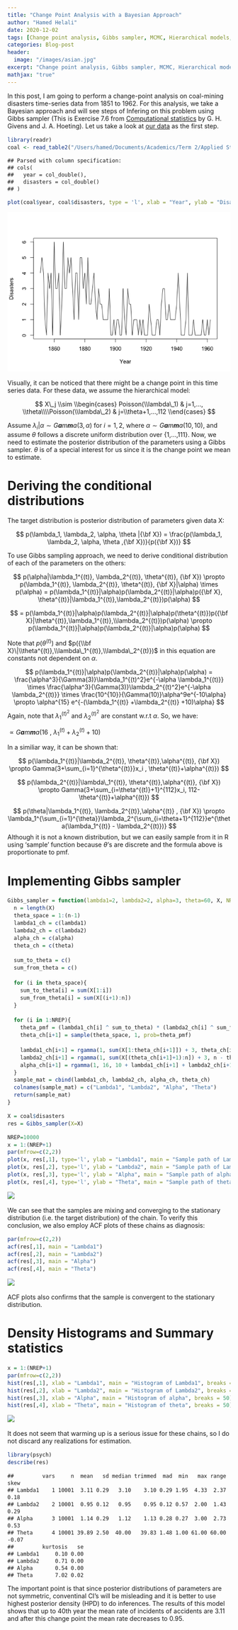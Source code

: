 ```yaml
---
title: "Change Point Analysis with a Bayesian Approach"
author: "Hamed Helali"
date: 2020-12-02
tags: [Change point analysis, Gibbs sampler, MCMC, Hierarchical models, Bayesian statistics, R]
categories: Blog-post
header:
  image: "/images/asian.jpg"
excerpt: "Change point analysis, Gibbs sampler, MCMC, Hierarchical models, Bayesian statistics, R"
mathjax: "true"
---
```


In this post, I am going to perform a change-point analysis on
coal-mining disasters time-series data from 1851 to 1962. For this
analysis, we take a Bayesian approach and will see steps of Infering on
this problem using Gibbs sampler (This is Exercise 7.6 from [Computational statistics](https://www.stat.colostate.edu/computationalstatistics/) by G. H. Givens and J. A. Hoeting). Let us take a look at [our data](https://www.stat.colostate.edu/computationalstatistics/datasets.zip) as the
first step.

``` r
library(readr)
coal <- read_table2("/Users/hamed/Documents/Academics/Term 2/Applied Statistics I/Assignment4/datasets/coal.csv")
```

    ## Parsed with column specification:
    ## cols(
    ##   year = col_double(),
    ##   disasters = col_double()
    ## )

``` r
plot(coal$year, coal$disasters, type = 'l', xlab = "Year", ylab = "Disasters")
```

![time-series-exploration](/images/2020-12-02-Change-Point-Analysis/unnamed-chunk-2-1.png)

Visually, it can be noticed that there might be a change point in this
time series data. For these data, we assume the hierarchical model:

$$
X\_j \\sim \\begin{cases} Poisson(\\lambda\_1) & j=1,..., \\theta\\\\Poisson(\\lambda\_2) & j=\\theta+1,...,112 \\end{cases}
$$

Assume *λ*<sub>*i*</sub>\|*α* ∼ *G**a**m**m**a*(3, *α*) for *i* = 1, 2,
where *α* ∼ *G**a**m**m**a*(10, 10), and assume *θ* follows a discrete
uniform distribution over {1,…,111}. Now, we need to estimate the
posterior distribution of the parameters using a Gibbs sampler. *θ* is
of a special interest for us since it is the change point we mean to
estimate.

Deriving the conditional distributions
======================================

The target distribution is posterior distribution of parameters given
data X:

$$
p(\lambda_1, \lambda_2, \alpha, \theta |{\bf X}) = \frac{p(\lambda_1, \lambda_2, \alpha, \theta ,{\bf X})}{p({\bf X})}
$$

To use Gibbs sampling approach, we need to derive conditional
distribution of each of the parameters on the others:

$$
p(\alpha|\lambda_1^{(t)}, \lambda_2^{(t)}, \theta^{(t)}, {\bf X}) \propto p(\lambda_1^{(t)}, \lambda_2^{(t)}, \theta^{(t)}, {\bf X}|\alpha) \times p(\alpha) = p(\lambda_1^{(t)}|\alpha)p(\lambda_2^{(t)}|\alpha)p({\bf X}, \theta^{(t)}|\lambda_1^{(t)},\lambda_2^{(t)})p(\alpha)
$$

$$
= p(\lambda_1^{(t)}|\alpha)p(\lambda_2^{(t)}|\alpha)p(\theta^{(t)})p({\bf X}|\theta^{(t)},\lambda_1^{(t)},\\lambda_2^{(t)})p(\alpha) \propto p(\lambda_1^{(t)}|\alpha)p(\lambda_2^{(t)}|\alpha)p(\alpha)
$$

Note that *p*(*θ*<sup>(*t*)</sup>) and
$p({\\bf X}\|\\theta^{(t)},\\lambda\_1^{(t)},\\lambda\_2^{(t)})$ in this
equation are constants not dependent on *α*.

$$
p(\lambda_1^{(t)}|\alpha)p(\lambda_2^{(t)}|\alpha)p(\alpha) = \frac{\alpha^3}{\Gamma(3)}\lambda_1^{(t)^2}e^{-\alpha \lambda_1^{(t)}} \times \frac{\alpha^3}{\Gamma(3)}\lambda_2^{(t)^2}e^{-\alpha \lambda_2^{(t)}} \times \frac{10^{10}}{\Gamma(10)}\alpha^9e^{-10\alpha} \propto \alpha^{15} e^{-(\lambda_1^{(t)} +\lambda_2^{(t)} +10)\alpha}
$$
 Again, note that *λ*<sub>1</sub><sup>(*t*)<sup>2</sup></sup> and
*λ*<sub>2</sub><sup>(*t*)<sup>2</sup></sup> are constant w.r.t *α*. So,
we have:

 ∝ *G**a**m**m**a*(16 , *λ*<sub>1</sub><sup>(*t*)</sup> + *λ*<sub>2</sub><sup>(*t*)</sup> + 10)

In a similiar way, it can be shown that:

$$
p(\lambda_1^{(t)}|\lambda_2^{(t)}, \theta^{(t)},\alpha^{(t)}, {\bf X}) \propto Gamma(3+\sum_{i=1}^{\theta^{(t)}}x_i , \theta^{(t)}+\alpha^{(t)})
$$

$$
p(\lambda_2^{(t)}|\lambda\_1^{(t)}, \theta^{(t)},\alpha^{(t)}, {\bf X}) \propto Gamma(3+\sum_{i=\theta^{(t)}+1}^{112}x_i, 112-\theta^{(t)}+\alpha^{(t)})
$$

$$
p(\theta|\lambda_1^{(t)}, \lambda_2^{(t)},\alpha^{(t)} , {\bf X}) \propto \lambda_1^{\sum_{i=1}^{\theta}}\lambda_2^{\sum_{i=\theta+1}^{112}}e^{\theta(\lambda_1^{(t)} - \lambda_2^{(t)})} 
$$
 Although it is not a known distribution, but we can easily sample from
it in R using ‘sample’ function because *θ*’s are discrete and the
formula above is proportionate to pmf.

Implementing Gibbs sampler
==========================

``` r
Gibbs_sampler = function(lambda1=2, lambda2=2, alpha=3, theta=60, X, NREP=10000){
  n = length(X)
  theta_space = 1:(n-1)
  lambda1_ch = c(lambda1)
  lambda2_ch = c(lambda2)
  alpha_ch = c(alpha)
  theta_ch = c(theta)
  
  sum_to_theta = c()
  sum_from_theta = c()
  
  for (i in theta_space){
    sum_to_theta[i] = sum(X[1:i])
    sum_from_theta[i] = sum(X[(i+1):n])
  }
  
  for (i in 1:NREP){
    theta_pmf = (lambda1_ch[i] ^ sum_to_theta) * (lambda2_ch[i] ^ sum_from_theta) * exp(-theta_space * (lambda1_ch[i] - lambda2_ch[i]))   #This is not pmf, but pmf is proportionate to this
    theta_ch[i+1] = sample(theta_space, 1, prob=theta_pmf)
    
    lambda1_ch[i+1] = rgamma(1, sum(X[1:theta_ch[i+1]]) + 3, theta_ch[i+1] + alpha_ch[i])
    lambda2_ch[i+1] = rgamma(1, sum(X[(theta_ch[i+1]+1):n]) + 3, n - theta_ch[i+1] + alpha_ch[i])
    alpha_ch[i+1] = rgamma(1, 16, 10 + lambda1_ch[i+1] + lambda2_ch[i+1])
  }
  sample_mat = cbind(lambda1_ch, lambda2_ch, alpha_ch, theta_ch)
  colnames(sample_mat) = c("Lambda1", "Lambda2", "Alpha", "Theta")
  return(sample_mat)
}
```

``` r
X = coal$disasters
res = Gibbs_sampler(X=X)
```

``` r
NREP=10000
x = 1:(NREP+1)
par(mfrow=c(2,2))
plot(x, res[,1], type='l', ylab = "Lambda1", main = "Sample path of Lambda1")
plot(x, res[,2], type='l', ylab = "Lambda2", main = "Sample path of Lambda2")
plot(x, res[,3], type='l', ylab = "Alpha", main = "Sample path of alpha")
plot(x, res[,4], type='l', ylab = "Theta", main = "Sample path of theta")
```

![](Assignment4-Q76_files/figure-markdown_github/unnamed-chunk-5-1.png)

We can see that the samples are mixing and converging to the stationary
distribution (i.e. the target distribution) of the chain. To verify this
conclusion, we also employ ACF plots of these chains as diagnosis:

``` r
par(mfrow=c(2,2))
acf(res[,1], main = "Lambda1")
acf(res[,2], main = "Lambda2")
acf(res[,3], main = "Alpha")
acf(res[,4], main = "Theta")
```

![](Assignment4-Q76_files/figure-markdown_github/unnamed-chunk-6-1.png)

ACF plots also confirms that the sample is convergent to the stationary
distribution.

Density Histograms and Summary statistics
=========================================

``` r
x = 1:(NREP+1)
par(mfrow=c(2,2))
hist(res[,1], xlab = "Lambda1", main = "Histogram of Lambda1", breaks = 50)
hist(res[,2], xlab = "Lambda2", main = "Histogram of Lambda2", breaks = 50)
hist(res[,3], xlab = "Alpha", main = "Histogram of alpha", breaks = 50)
hist(res[,4], xlab = "Theta", main = "Histogram of theta", breaks = 50)
```

![](Assignment4-Q76_files/figure-markdown_github/unnamed-chunk-7-1.png)

It does not seem that warming up is a serious issue for these chains, so
I do not discard any realizations for estimation.

``` r
library(psych)
describe(res)
```

    ##         vars     n  mean   sd median trimmed  mad  min   max range  skew
    ## Lambda1    1 10001  3.11 0.29   3.10    3.10 0.29 1.95  4.33  2.37  0.18
    ## Lambda2    2 10001  0.95 0.12   0.95    0.95 0.12 0.57  2.00  1.43  0.29
    ## Alpha      3 10001  1.14 0.29   1.12    1.13 0.28 0.27  3.00  2.73  0.53
    ## Theta      4 10001 39.89 2.50  40.00   39.83 1.48 1.00 61.00 60.00 -0.07
    ##         kurtosis   se
    ## Lambda1     0.10 0.00
    ## Lambda2     0.71 0.00
    ## Alpha       0.54 0.00
    ## Theta       7.02 0.02

The important point is that since posterior distributions of parameters
are not symmetric, conventinal CI’s will be misleading and it is better
to use highest posterior density (HPD) to do inferences. The results of
this model shows that up to 40th year the mean rate of incidents of
accidents are 3.11 and after this change point the mean rate decreases
to 0.95.
